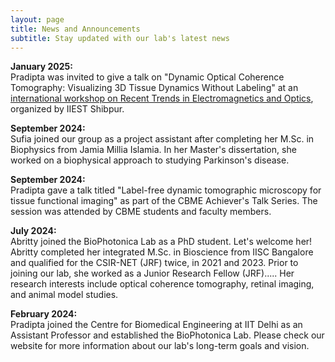 ```yaml
---
layout: page
title: News and Announcements
subtitle: Stay updated with our lab's latest news
---
```


**January 2025:**  
Pradipta was invited to give a talk on "Dynamic Optical Coherence Tomography: Visualizing 3D Tissue Dynamics Without Labeling" at an [international workshop on Recent Trends in Electromagnetics and Optics](https://workshoprteop2025.iiests.ac.in/), organized by IIEST Shibpur.

**September 2024:**  
Sufia joined our group as a project assistant after completing her M.Sc. in Biophysics from Jamia Millia Islamia. In her Master's dissertation, she worked on a biophysical approach to studying Parkinson's disease. 

**September 2024:**  
Pradipta gave a talk titled "Label-free dynamic tomographic microscopy for tissue functional imaging" as part of the CBME Achiever's Talk Series. 
The session was attended by CBME students and faculty members.

**July 2024:**  
Abritty joined the BioPhotonica Lab as a PhD student. 
Let's welcome her! 
Abritty completed her integrated M.Sc. in Bioscience from IISC Bangalore and qualified for the CSIR-NET (JRF) twice, in 2021 and 2023. 
Prior to joining our lab, she worked as a Junior Research Fellow (JRF).....
Her research interests include optical coherence tomography, retinal imaging, and animal model studies. 

**February 2024:**  
Pradipta joined the Centre for Biomedical Engineering at IIT Delhi as an Assistant Professor and established the BioPhotonica Lab. 
Please check our website for more information about our lab's long-term goals and vision.








